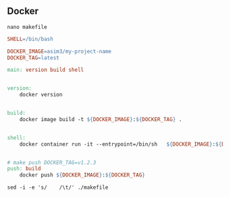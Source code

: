 ## Docker
`nano makefile`
```makefile
SHELL=/bin/bash

DOCKER_IMAGE=asim3/my-project-name
DOCKER_TAG=latest

main: version build shell


version:
	docker version


build:
	docker image build -t ${DOCKER_IMAGE}:${DOCKER_TAG} .


shell:
	docker container run -it --entrypoint=/bin/sh   ${DOCKER_IMAGE}:${DOCKER_TAG}


# make push DOCKER_TAG=v1.2.3
push: build
	docker push ${DOCKER_IMAGE}:${DOCKER_TAG}
```
`sed -i -e 's/    /\t/' ./makefile`
